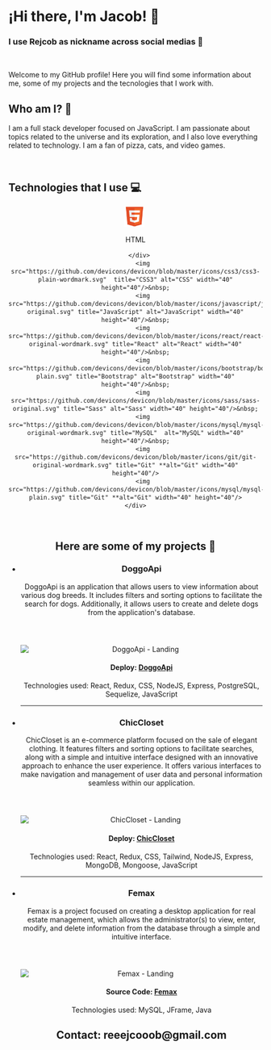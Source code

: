 <h1>¡Hi there, I'm Jacob! 👋</h1>

<h3> I use Rejcob as nickname across social medias 🤠</h3>

<br />

Welcome to my GitHub profile! Here you will find some information about me, some of my projects and the tecnologies that I work with.

<h2> Who am I? 🤔</h2>
<p >
  I am a full stack developer focused on JavaScript. I am passionate about topics related to the universe and its exploration, and I also love everything related to technology. I am a fan of pizza, cats, and video games.
</p>

<br />

<h2 >Technologies that I use 💻</h2>

<div align="center">
    <div display="flex">
      <div>
        <img src="https://github.com/devicons/devicon/blob/master/icons/html5/html5-original.svg" title="HTML5" alt="HTML" width="40" height="40"/>&nbsp;
        <p>HTML</p>
      </div>
      
      </div>
        <img src="https://github.com/devicons/devicon/blob/master/icons/css3/css3-plain-wordmark.svg"  title="CSS3" alt="CSS" width="40" height="40"/>&nbsp;
        <img src="https://github.com/devicons/devicon/blob/master/icons/javascript/javascript-original.svg" title="JavaScript" alt="JavaScript" width="40" height="40"/>&nbsp;
        <img src="https://github.com/devicons/devicon/blob/master/icons/react/react-original-wordmark.svg" title="React" alt="React" width="40" height="40"/>&nbsp;
        <img src="https://github.com/devicons/devicon/blob/master/icons/bootstrap/bootstrap-plain.svg" title="Bootstrap" alt="Bootstrap" width="40" height="40"/>&nbsp;
        <img src="https://github.com/devicons/devicon/blob/master/icons/sass/sass-original.svg" title="Sass" alt="Sass" width="40" height="40"/>&nbsp;
        <img src="https://github.com/devicons/devicon/blob/master/icons/mysql/mysql-original-wordmark.svg" title="MySQL"  alt="MySQL" width="40" height="40"/>&nbsp;
        <img src="https://github.com/devicons/devicon/blob/master/icons/git/git-original-wordmark.svg" title="Git" **alt="Git" width="40" height="40"/>
        <img src="https://github.com/devicons/devicon/blob/master/icons/mysql/mysql-plain.svg" title="Git" **alt="Git" width="40" height="40"/>
    </div>
</div>

<br />

<h2 >Here are some of my projects 📂</h2>

<ul>
  <li>
    <h3> DoggoApi </h3>
    <p>
      DoggoApi is an application that allows users to view information about various dog breeds. It includes filters and sorting options to facilitate the search for dogs. 
      Additionally, it allows users to create and delete dogs from the application's database.
    </p>
    <br />
    <div style="display: flex; gap: 50px; justify-content: center; margin-top: 25px;">
      <img alt="DoggoApi - Landing" src="https://res.cloudinary.com/diup4rbeu/image/upload/v1683586325/DoggoApi_-_Landing_ddulpx.png" width="100%">
    </div>
    <h4> Deploy: <a href="https://doggo-api-client.vercel.app">DoggoApi</a> </h4>
    <p>
      Technologies used: React, Redux, CSS, NodeJS, Express, PostgreSQL, Sequelize, JavaScript
    </p>
  </li>
  
  <hr />
  
  <li>
  <h3>ChicCloset</h3>
  <p>
    ChicCloset is an e-commerce platform focused on the sale of elegant clothing. It features filters and sorting options to facilitate searches, along with a simple and intuitive interface designed with an innovative approach to enhance the         user experience. It offers various interfaces to make navigation and management of user data and personal information seamless within our application.
  </p>
  <br />
  <div style="display: flex; gap: 50px; justify-content: center; margin-top: 25px;">
    <img alt="ChicCloset - Landing" src="https://res.cloudinary.com/diup4rbeu/image/upload/v1683586325/LandingChicCloset_kstmap.png" width="100%">
  </div>
  <h4> Deploy: <a href="https://chiccloset-service.web.app">ChicCloset</a> </h4>
  <p>
    Technologies used: React, Redux, CSS, Tailwind, NodeJS, Express, MongoDB, Mongoose, JavaScript
  </p>
</li>
  
<hr />
  
<li>
  <h3>Femax</h3>
  <p>
    Femax is a project focused on creating a desktop application for real estate management, which allows the administrator(s) to view, enter, modify, and delete information from the database through a simple and intuitive interface.
  </p>
  <br />
  <div style="display: flex; gap: 50px; justify-content: center; margin-top: 25px;">
    <img alt="Femax - Landing" src="https://res.cloudinary.com/diup4rbeu/image/upload/v1683586325/FemaxSS_lpdooa.png" width="100%">
  </div>
  <h4>Source Code: <a href="https://github.com/Jcooob/Femax">Femax</a></h4>
  <p>
    Technologies used: MySQL, JFrame, Java
  </p>
</li>
  
  <h2> Contact: reeejcooob@gmail.com </h2>

  
</ul>
<!--
**Jcooob/Jcooob** is a ✨ _special_ ✨ repository because its `README.md` (this file) appears on your GitHub profile.

Here are some ideas to get you started:

- 🔭 I’m currently working on ...
- 🌱 I’m currently learning ...
- 👯 I’m looking to collaborate on ...
- 🤔 I’m looking for help with ...
- 💬 Ask me about ...
- 📫 How to reach me: ...
- 😄 Pronouns: ...
- ⚡ Fun fact: ...
-->
